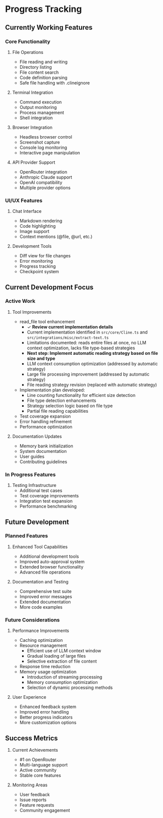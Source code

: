 # Progress Tracking

## Currently Working Features

### Core Functionality
1. File Operations
   - File reading and writing
   - Directory listing
   - File content search
   - Code definition parsing
   - Safe file handling with .clineignore

2. Terminal Integration
   - Command execution
   - Output monitoring
   - Process management
   - Shell integration

3. Browser Integration
   - Headless browser control
   - Screenshot capture
   - Console log monitoring
   - Interactive page manipulation

4. API Provider Support
   - OpenRouter integration
   - Anthropic Claude support
   - OpenAI compatibility
   - Multiple provider options

### UI/UX Features
1. Chat Interface
   - Markdown rendering
   - Code highlighting
   - Image support
   - Context mentions (@file, @url, etc.)

2. Development Tools
   - Diff view for file changes
   - Error monitoring
   - Progress tracking
   - Checkpoint system

## Current Development Focus

### Active Work
1. Tool Improvements
   - read_file tool enhancement
     - ✓ **Review current implementation details**
     - Current implementation identified in `src/core/Cline.ts` and `src/integrations/misc/extract-text.ts`
     - Limitations documented: reads entire files at once, no LLM context optimization, lacks file type-based strategies
     - **Next step: Implement automatic reading strategy based on file size and type**
     - LLM context consumption optimization (addressed by automatic strategy)
     - Large file processing improvement (addressed by automatic strategy)
     - File reading strategy revision (replaced with automatic strategy)
   - Implementation plan developed:
     - Line counting functionality for efficient size detection
     - File type detection enhancements
     - Strategy selection logic based on file type
     - Partial file reading capabilities
   - Test coverage expansion
   - Error handling refinement
   - Performance optimization

2. Documentation Updates
   - Memory bank initialization
   - System documentation
   - User guides
   - Contributing guidelines

### In Progress Features
1. Testing Infrastructure
   - Additional test cases
   - Test coverage improvements
   - Integration test expansion
   - Performance benchmarking

## Future Development

### Planned Features
1. Enhanced Tool Capabilities
   - Additional development tools
   - Improved auto-approval system
   - Extended browser functionality
   - Advanced file operations

2. Documentation and Testing
   - Comprehensive test suite
   - Improved error messages
   - Extended documentation
   - More code examples

### Future Considerations
1. Performance Improvements
   - Caching optimization
   - Resource management
     - Efficient use of LLM context window
     - Gradual loading of large files
     - Selective extraction of file content
   - Response time reduction
   - Memory usage optimization
     - Introduction of streaming processing
     - Memory consumption optimization
     - Selection of dynamic processing methods

2. User Experience
   - Enhanced feedback system
   - Improved error handling
   - Better progress indicators
   - More customization options

## Success Metrics
1. Current Achievements
   - #1 on OpenRouter
   - Multi-language support
   - Active community
   - Stable core features

2. Monitoring Areas
   - User feedback
   - Issue reports
   - Feature requests
   - Community engagement
